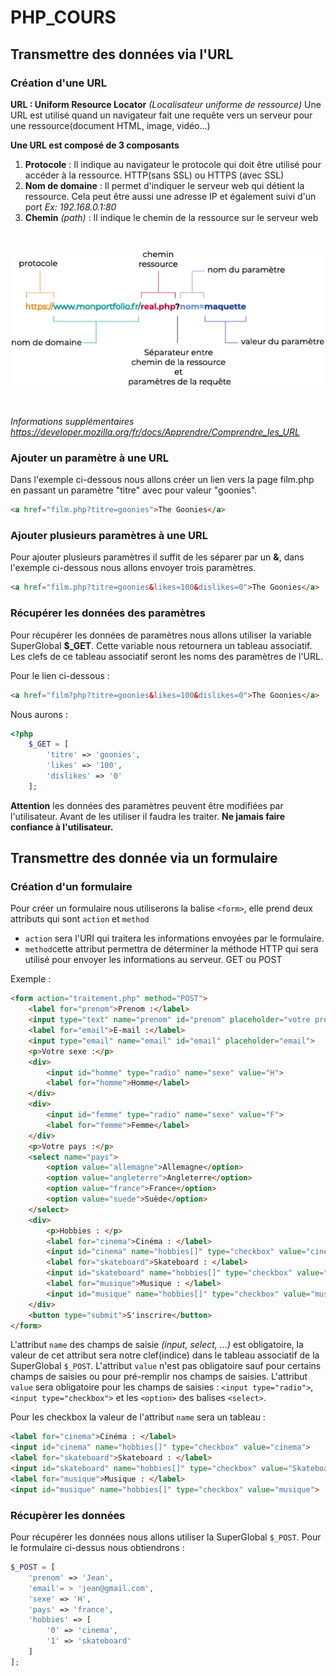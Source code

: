 # PHP_COURS
## Transmettre des données via l'URL
### Création d'une URL 
**URL : Uniform Resource Locator** *(Localisateur uniforme de ressource)*
Une URL est utilisé quand un navigateur fait une requête vers un serveur pour une ressource(document HTML, image, vidéo...)

**Une URL est composé de 3 composants**

1. **Protocole** : Il indique au navigateur le protocole qui doit être utilisé pour accéder à la ressource. HTTP(sans SSL) ou HTTPS (avec SSL)
2. **Nom de domaine** : Il permet d'indiquer le serveur web qui détient la ressource. Cela peut être aussi une adresse IP et également suivi d'un port *Ex: 192.168.0.1:80*
3. **Chemin** *(path)* : Il indique le chemin de la ressource sur le serveur web 

<br>
<p align="center">
    <img width="500" src="assets/url.png">
</p>
<br>

*Informations supplémentaires <https://developer.mozilla.org/fr/docs/Apprendre/Comprendre_les_URL>*

### Ajouter un paramètre à une URL

Dans l'exemple ci-dessous nous allons créer un lien vers la page film.php en passant un paramètre "titre" avec pour valeur "goonies".

```html
<a href="film.php?titre=goonies">The Goonies</a>
```

### Ajouter plusieurs paramètres à une URL

Pour ajouter plusieurs paramètres il suffit de les séparer par un **&**, dans l'exemple ci-dessous nous allons envoyer trois paramètres.

```html
<a href="film.php?titre=goonies&likes=100&dislikes=0">The Goonies</a>
```

### Récupérer les données des paramètres

Pour récupérer les données de paramètres nous allons utiliser la variable SuperGlobal **$_GET**. Cette variable nous retournera un tableau associatif. Les clefs de ce tableau associatif seront les noms des paramètres de l'URL.

Pour le lien ci-dessous :

```html
<a href="film?php?titre=goonies&likes=100&dislikes=0">The Goonies</a>
```

Nous aurons :

```php
<?php
    $_GET = [
        'titre' => 'goonies',
        'likes' => '100',
        'dislikes' => '0'
    ];
```

**Attention** les données des paramètres peuvent être modifiées par l'utilisateur. Avant de les utiliser il faudra les traiter.
**Ne jamais faire confiance à l'utilisateur.**

## Transmettre des donnée via un formulaire

### Création d'un formulaire

Pour créer un formulaire nous utiliserons la balise `<form>`, elle prend deux attributs qui sont `action` et `method`

* `action` sera l'URI qui traitera les informations envoyées par le formulaire.
* `method`cette attribut permettra de déterminer la méthode HTTP qui sera utilisé pour envoyer les informations au serveur. GET ou POST

Exemple : 

```html
<form action="traitement.php" method="POST">
    <label for="prenom">Prenom :</label>
    <input type="text" name="prenom" id="prenom" placeholder="votre prenom">
    <label for="email">E-mail :</label>
    <input type="email" name="email" id="email" placeholder="email">
    <p>Votre sexe :</p>
    <div>
        <input id="homme" type="radio" name="sexe" value="H">
        <label for="homme">Homme</label>
    </div>
    <div>
        <input id="femme" type="radio" name="sexe" value="F">
        <label for="femme">Femme</label>
    </div>  
    <p>Votre pays :</p>
    <select name="pays">
        <option value="allemagne">Allemagne</option>
        <option value="angleterre">Angleterre</option>
        <option value="france">France</option>
        <option value="suede">Suède</option>
    </select>
    <div>
        <p>Hobbies : </p>
        <label for="cinema">Cinéma : </label>
        <input id="cinema" name="hobbies[]" type="checkbox" value="cinema">
        <label for="skateboard">Skateboard : </label>
        <input id="skateboard" name="hobbies[]" type="checkbox" value="Skateboard">
        <label for="musique">Musique : </label>
        <input id="musique" name="hobbies[]" type="checkbox" value="musique"> 
    </div>
    <button type="submit">S'inscrire</button>
</form>
```

L'attribut `name` des champs de saisie *(input, select, ...)* est obligatoire, la valeur de cet attribut sera notre clef(indice) dans le tableau associatif de la SuperGlobal `$_POST`. L'attribut `value` n'est pas obligatoire sauf pour certains champs de saisies ou pour pré-remplir nos champs de saisies. L'attribut `value` sera obligatoire pour les champs de saisies : `<input type="radio">`, `<input type="checkbox">` et les `<option>` des balises `<select>`. 

Pour les checkbox la valeur de l'attribut `name` sera un tableau : 
```html 
<label for="cinema">Cinéma : </label>
<input id="cinema" name="hobbies[]" type="checkbox" value="cinema">
<label for="skateboard">Skateboard : </label>
<input id="skateboard" name="hobbies[]" type="checkbox" value="Skateboard">
<label for="musique">Musique : </label>
<input id="musique" name="hobbies[]" type="checkbox" value="musique"> 
```

### Récupèrer les données

Pour récupérer les données nous allons utiliser la SuperGlobal `$_POST`. Pour le formulaire ci-dessus nous obtiendrons :

```php
$_POST = [
    'prenom' => 'Jean',
    'email'= > 'jean@gmail.com',
    'sexe' => 'H',
    'pays' => 'france',
    'hobbies' => [
        '0' => 'cinema',
        '1' => 'skateboard'
    ]
];
